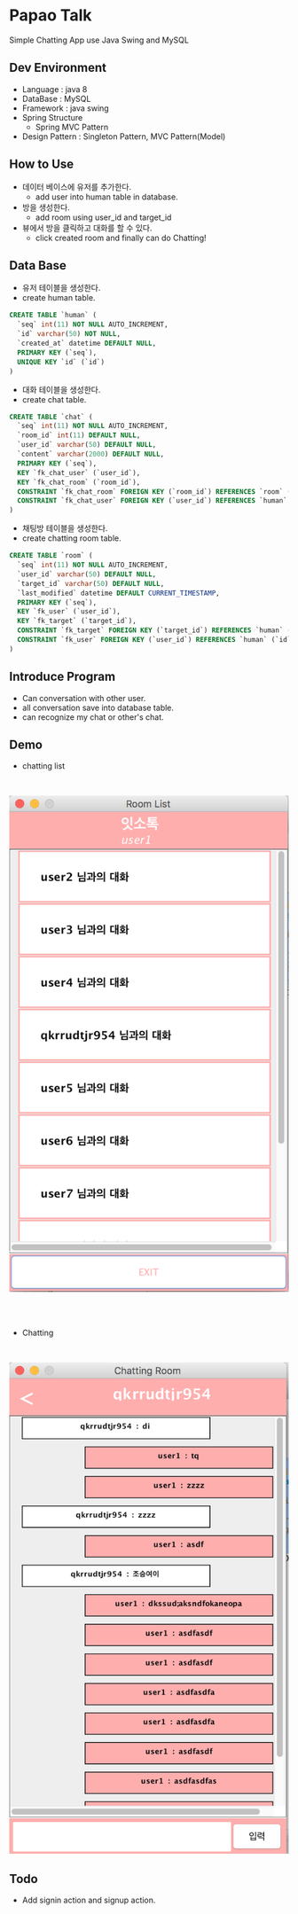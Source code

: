 # Papao Talk

Simple Chatting App use Java Swing and MySQL


## Dev Environment

- Language : java 8
- DataBase : MySQL
- Framework : java swing
- Spring Structure
  - Spring MVC Pattern
- Design Pattern : Singleton Pattern, MVC Pattern(Model)


## How to Use

- 데이터 베이스에 유저를 추가한다.
  - add user into human table in database.
- 방을 생성한다.
  - add room using user_id and target_id
- 뷰에서 방을 클릭하고 대화를 할 수 있다.
  - click created room and finally can do Chatting!


## Data Base

- 유저 테이블을 생성한다.
- create human table.

```sql
CREATE TABLE `human` (
  `seq` int(11) NOT NULL AUTO_INCREMENT,
  `id` varchar(50) NOT NULL,
  `created_at` datetime DEFAULT NULL,
  PRIMARY KEY (`seq`),
  UNIQUE KEY `id` (`id`)
)
```

- 대화 테이블을 생성한다.
- create chat table.

```sql
CREATE TABLE `chat` (
  `seq` int(11) NOT NULL AUTO_INCREMENT,
  `room_id` int(11) DEFAULT NULL,
  `user_id` varchar(50) DEFAULT NULL,
  `content` varchar(2000) DEFAULT NULL,
  PRIMARY KEY (`seq`),
  KEY `fk_chat_user` (`user_id`),
  KEY `fk_chat_room` (`room_id`),
  CONSTRAINT `fk_chat_room` FOREIGN KEY (`room_id`) REFERENCES `room` (`seq`),
  CONSTRAINT `fk_chat_user` FOREIGN KEY (`user_id`) REFERENCES `human` (`id`)
)
```


- 채팅방 테이블을 생성한다.
- create chatting room table.

```sql
CREATE TABLE `room` (
  `seq` int(11) NOT NULL AUTO_INCREMENT,
  `user_id` varchar(50) DEFAULT NULL,
  `target_id` varchar(50) DEFAULT NULL,
  `last_modified` datetime DEFAULT CURRENT_TIMESTAMP,
  PRIMARY KEY (`seq`),
  KEY `fk_user` (`user_id`),
  KEY `fk_target` (`target_id`),
  CONSTRAINT `fk_target` FOREIGN KEY (`target_id`) REFERENCES `human` (`id`),
  CONSTRAINT `fk_user` FOREIGN KEY (`user_id`) REFERENCES `human` (`id`)
)
```

## Introduce Program

- Can conversation with other user.
- all conversation save into database table.
- can recognize my chat or other's chat.


## Demo

- chatting list

<br>


![chatting list](img/list.png)

<br>
<br>


- Chatting

<br>

![chatting](img/chat.png)


## Todo

- Add signin action and signup action.
